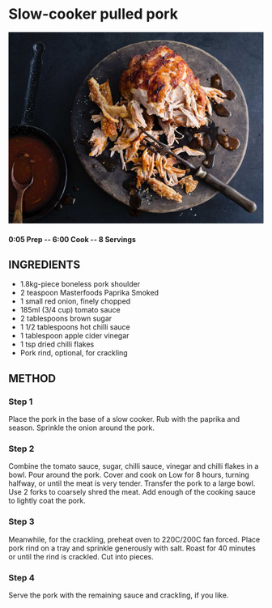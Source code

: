 # Slow-cooker pulled pork
![](https://raw.githubusercontent.com/fuzzwah/recipes/images/pics/Slow-cooker_pulled_pork.jpg)
#### 0:05 Prep -- 6:00 Cook -- 8 Servings
## INGREDIENTS
* 1.8kg-piece boneless pork shoulder
* 2 teaspoon Masterfoods Paprika Smoked
* 1 small red onion, finely chopped
* 185ml (3/4 cup) tomato sauce
* 2 tablespoons brown sugar
* 1 1/2 tablespoons hot chilli sauce
* 1 tablespoon apple cider vinegar
* 1 tsp dried chilli flakes
* Pork rind, optional, for crackling
## METHOD
### Step 1
Place the pork in the base of a slow cooker. Rub with the paprika and season. Sprinkle the onion around the pork.
### Step 2
Combine the tomato sauce, sugar, chilli sauce, vinegar and chilli flakes in a bowl. Pour around the pork. Cover and cook on Low for 8 hours, turning halfway, or until the meat is very tender. Transfer the pork to a large bowl. Use 2 forks to coarsely shred the meat. Add enough of the cooking sauce to lightly coat the pork.
### Step 3
Meanwhile, for the crackling, preheat oven to 220C/200C fan forced. Place pork rind on a tray and sprinkle generously with salt. Roast for 40 minutes or until the rind is crackled. Cut into pieces.
### Step 4
Serve the pork with the remaining sauce and crackling, if you like.